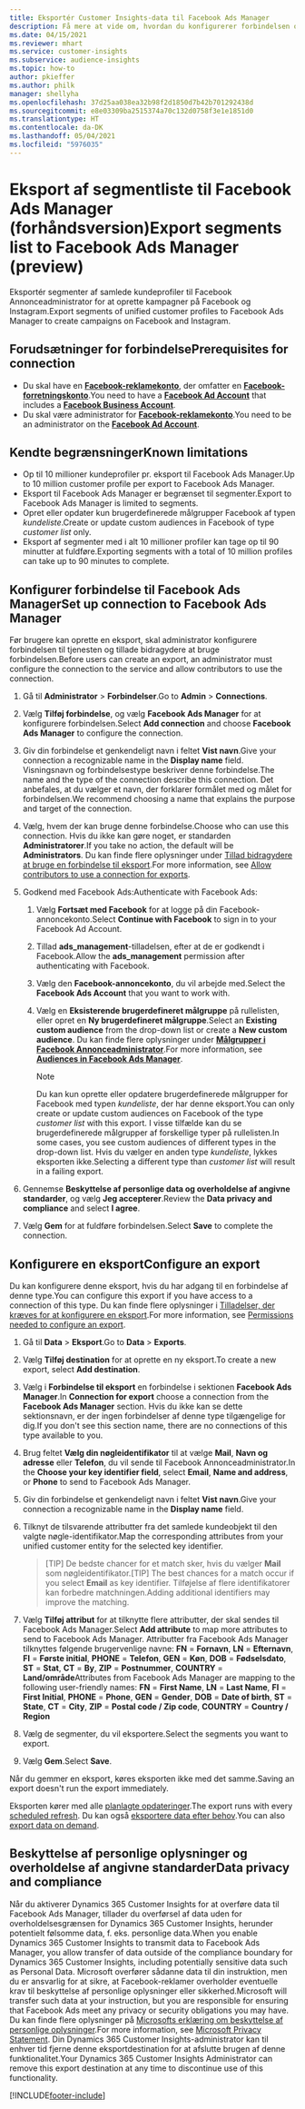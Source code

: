 ```yaml
---
title: Eksportér Customer Insights-data til Facebook Ads Manager
description: Få mere at vide om, hvordan du konfigurerer forbindelsen og eksporterer til Facebook Ads Manager.
ms.date: 04/15/2021
ms.reviewer: mhart
ms.service: customer-insights
ms.subservice: audience-insights
ms.topic: how-to
author: pkieffer
ms.author: philk
manager: shellyha
ms.openlocfilehash: 37d25aa038ea32b98f2d1850d7b42b701292438d
ms.sourcegitcommit: e8e03309ba2515374a70c132d0758f3e1e1851d0
ms.translationtype: HT
ms.contentlocale: da-DK
ms.lasthandoff: 05/04/2021
ms.locfileid: "5976035"
---
```

# <a name="export-segments-list-to-facebook-ads-manager-preview"></a><span data-ttu-id="37955-103">Eksport af segmentliste til Facebook Ads Manager (forhåndsversion)</span><span class="sxs-lookup"><span data-stu-id="37955-103">Export segments list to Facebook Ads Manager (preview)</span></span>

<span data-ttu-id="37955-104">Eksportér segmenter af samlede kundeprofiler til Facebook Annonceadministrator for at oprette kampagner på Facebook og Instagram.</span><span class="sxs-lookup"><span data-stu-id="37955-104">Export segments of unified customer profiles to Facebook Ads Manager to create campaigns on Facebook and Instagram.</span></span>

## <a name="prerequisites-for-connection"></a><span data-ttu-id="37955-105">Forudsætninger for forbindelse</span><span class="sxs-lookup"><span data-stu-id="37955-105">Prerequisites for connection</span></span>

- <span data-ttu-id="37955-106">Du skal have en [**Facebook-reklamekonto**](https://www.facebook.com/business/learn/lessons/step-by-step-ads-manager-account), der omfatter en [**Facebook-forretningskonto**](https://business.facebook.com/).</span><span class="sxs-lookup"><span data-stu-id="37955-106">You need to have a [**Facebook Ad Account**](https://www.facebook.com/business/learn/lessons/step-by-step-ads-manager-account) that includes a [**Facebook Business Account**](https://business.facebook.com/).</span></span>
- <span data-ttu-id="37955-107">Du skal være administrator for [**Facebook-reklamekonto**](https://www.facebook.com/business/learn/lessons/step-by-step-ads-manager-account).</span><span class="sxs-lookup"><span data-stu-id="37955-107">You need to be an administrator on the [**Facebook Ad Account**](https://www.facebook.com/business/learn/lessons/step-by-step-ads-manager-account).</span></span>

## <a name="known-limitations"></a><span data-ttu-id="37955-108">Kendte begrænsninger</span><span class="sxs-lookup"><span data-stu-id="37955-108">Known limitations</span></span>

- <span data-ttu-id="37955-109">Op til 10 millioner kundeprofiler pr. eksport til Facebook Ads Manager.</span><span class="sxs-lookup"><span data-stu-id="37955-109">Up to 10 million customer profile per export to Facebook Ads Manager.</span></span>
- <span data-ttu-id="37955-110">Eksport til Facebook Ads Manager er begrænset til segmenter.</span><span class="sxs-lookup"><span data-stu-id="37955-110">Export to Facebook Ads Manager is limited to segments.</span></span>
- <span data-ttu-id="37955-111">Opret eller opdater kun brugerdefinerede målgrupper Facebook af typen *kundeliste*.</span><span class="sxs-lookup"><span data-stu-id="37955-111">Create or update custom audiences in Facebook of type *customer list* only.</span></span>
- <span data-ttu-id="37955-112">Eksport af segmenter med i alt 10 millioner profiler kan tage op til 90 minutter at fuldføre.</span><span class="sxs-lookup"><span data-stu-id="37955-112">Exporting segments with a total of 10 million profiles can take up to 90 minutes to complete.</span></span>

## <a name="set-up-connection-to-facebook-ads-manager"></a><span data-ttu-id="37955-113">Konfigurer forbindelse til Facebook Ads Manager</span><span class="sxs-lookup"><span data-stu-id="37955-113">Set up connection to Facebook Ads Manager</span></span>

<span data-ttu-id="37955-114">Før brugere kan oprette en eksport, skal administrator konfigurere forbindelsen til tjenesten og tillade bidragydere at bruge forbindelsen.</span><span class="sxs-lookup"><span data-stu-id="37955-114">Before users can create an export, an administrator must configure the connection to the service and allow contributors to use the connection.</span></span>

1. <span data-ttu-id="37955-115">Gå til **Administrator** > **Forbindelser**.</span><span class="sxs-lookup"><span data-stu-id="37955-115">Go to **Admin** > **Connections**.</span></span>

1. <span data-ttu-id="37955-116">Vælg **Tilføj forbindelse**, og vælg **Facebook Ads Manager** for at konfigurere forbindelsen.</span><span class="sxs-lookup"><span data-stu-id="37955-116">Select **Add connection** and choose **Facebook Ads Manager** to configure the connection.</span></span>

1. <span data-ttu-id="37955-117">Giv din forbindelse et genkendeligt navn i feltet **Vist navn**.</span><span class="sxs-lookup"><span data-stu-id="37955-117">Give your connection a recognizable name in the **Display name** field.</span></span> <span data-ttu-id="37955-118">Visningsnavn og forbindelsestype beskriver denne forbindelse.</span><span class="sxs-lookup"><span data-stu-id="37955-118">The name and the type of the connection describe this connection.</span></span> <span data-ttu-id="37955-119">Det anbefales, at du vælger et navn, der forklarer formålet med og målet for forbindelsen.</span><span class="sxs-lookup"><span data-stu-id="37955-119">We recommend choosing a name that explains the purpose and target of the connection.</span></span>

1. <span data-ttu-id="37955-120">Vælg, hvem der kan bruge denne forbindelse.</span><span class="sxs-lookup"><span data-stu-id="37955-120">Choose who can use this connection.</span></span> <span data-ttu-id="37955-121">Hvis du ikke kan gøre noget, er standarden **Administratorer**.</span><span class="sxs-lookup"><span data-stu-id="37955-121">If you take no action, the default will be **Administrators**.</span></span> <span data-ttu-id="37955-122">Du kan finde flere oplysninger under [Tillad bidragydere at bruge en forbindelse til eksport](connections.md#allow-contributors-to-use-a-connection-for-exports).</span><span class="sxs-lookup"><span data-stu-id="37955-122">For more information, see [Allow contributors to use a connection for exports](connections.md#allow-contributors-to-use-a-connection-for-exports).</span></span>

1. <span data-ttu-id="37955-123">Godkend med Facebook Ads:</span><span class="sxs-lookup"><span data-stu-id="37955-123">Authenticate with Facebook Ads:</span></span> 

   1. <span data-ttu-id="37955-124">Vælg **Fortsæt med Facebook** for at logge på din Facebook-annoncekonto.</span><span class="sxs-lookup"><span data-stu-id="37955-124">Select **Continue with Facebook** to sign in to your Facebook Ad Account.</span></span>

   1. <span data-ttu-id="37955-125">Tillad **ads_management**-tilladelsen, efter at de er godkendt i Facebook.</span><span class="sxs-lookup"><span data-stu-id="37955-125">Allow the **ads_management** permission after authenticating with Facebook.</span></span>

   1. <span data-ttu-id="37955-126">Vælg den **Facebook-annoncekonto**, du vil arbejde med.</span><span class="sxs-lookup"><span data-stu-id="37955-126">Select the **Facebook Ads Account** that you want to work with.</span></span>

   1. <span data-ttu-id="37955-127">Vælg en **Eksisterende brugerdefineret målgruppe** på rullelisten, eller opret en **Ny brugerdefineret målgruppe**.</span><span class="sxs-lookup"><span data-stu-id="37955-127">Select an **Existing custom audience** from the drop-down list or create a **New custom audience**.</span></span> <span data-ttu-id="37955-128">Du kan finde flere oplysninger under [**Målgrupper i Facebook Annonceadministrator**](https://www.facebook.com/business/help/744354708981227?id=2469097953376494).</span><span class="sxs-lookup"><span data-stu-id="37955-128">For more information, see [**Audiences in Facebook Ads Manager**](https://www.facebook.com/business/help/744354708981227?id=2469097953376494).</span></span>
      > [!NOTE]
      > <span data-ttu-id="37955-129">Du kan kun oprette eller opdatere brugerdefinerede målgrupper for Facebook med typen *kundeliste*, der har denne eksport.</span><span class="sxs-lookup"><span data-stu-id="37955-129">You can only create or update custom audiences on Facebook of the type *customer list* with this export.</span></span> <span data-ttu-id="37955-130">I visse tilfælde kan du se brugerdefinerede målgrupper af forskellige typer på rullelisten.</span><span class="sxs-lookup"><span data-stu-id="37955-130">In some cases, you see custom audiences of different types in the drop-down list.</span></span> <span data-ttu-id="37955-131">Hvis du vælger en anden type *kundeliste*, lykkes eksporten ikke.</span><span class="sxs-lookup"><span data-stu-id="37955-131">Selecting a different type than *customer list* will result in a failing export.</span></span> 

1. <span data-ttu-id="37955-132">Gennemse **Beskyttelse af personlige data og overholdelse af angivne standarder**, og vælg **Jeg accepterer**.</span><span class="sxs-lookup"><span data-stu-id="37955-132">Review the **Data privacy and compliance** and select **I agree**.</span></span>

1. <span data-ttu-id="37955-133">Vælg **Gem** for at fuldføre forbindelsen.</span><span class="sxs-lookup"><span data-stu-id="37955-133">Select **Save** to complete the connection.</span></span>

## <a name="configure-an-export"></a><span data-ttu-id="37955-134">Konfigurere en eksport</span><span class="sxs-lookup"><span data-stu-id="37955-134">Configure an export</span></span>

<span data-ttu-id="37955-135">Du kan konfigurere denne eksport, hvis du har adgang til en forbindelse af denne type.</span><span class="sxs-lookup"><span data-stu-id="37955-135">You can configure this export if you have access to a connection of this type.</span></span> <span data-ttu-id="37955-136">Du kan finde flere oplysninger i [Tilladelser, der kræves for at konfigurere en eksport](export-destinations.md#set-up-a-new-export).</span><span class="sxs-lookup"><span data-stu-id="37955-136">For more information, see [Permissions needed to configure an export](export-destinations.md#set-up-a-new-export).</span></span>

1. <span data-ttu-id="37955-137">Gå til **Data** > **Eksport**.</span><span class="sxs-lookup"><span data-stu-id="37955-137">Go to **Data** > **Exports**.</span></span>

1. <span data-ttu-id="37955-138">Vælg **Tilføj destination** for at oprette en ny eksport.</span><span class="sxs-lookup"><span data-stu-id="37955-138">To create a new export, select **Add destination**.</span></span> 

1. <span data-ttu-id="37955-139">Vælg i **Forbindelse til eksport** en forbindelse i sektionen **Facebook Ads Manager**.</span><span class="sxs-lookup"><span data-stu-id="37955-139">In **Connection for export** choose a connection from the **Facebook Ads Manager** section.</span></span> <span data-ttu-id="37955-140">Hvis du ikke kan se dette sektionsnavn, er der ingen forbindelser af denne type tilgængelige for dig.</span><span class="sxs-lookup"><span data-stu-id="37955-140">If you don't see this section name, there are no connections of this type available to you.</span></span>

1. <span data-ttu-id="37955-141">Brug feltet **Vælg din nøgleidentifikator** til at vælge **Mail**, **Navn og adresse** eller **Telefon**, du vil sende til Facebook Annonceadministrator.</span><span class="sxs-lookup"><span data-stu-id="37955-141">In the **Choose your key identifier field**, select **Email**, **Name and address**, or **Phone** to send to Facebook Ads Manager.</span></span> 

1. <span data-ttu-id="37955-142">Giv din forbindelse et genkendeligt navn i feltet **Vist navn**.</span><span class="sxs-lookup"><span data-stu-id="37955-142">Give your connection a recognizable name in the **Display name** field.</span></span>

1. <span data-ttu-id="37955-143">Tilknyt de tilsvarende attributter fra det samlede kundeobjekt til den valgte nøgle-identifikator.</span><span class="sxs-lookup"><span data-stu-id="37955-143">Map the corresponding attributes from your unified customer entity for the selected key identifier.</span></span>
   > <span data-ttu-id="37955-144">[TIP] De bedste chancer for et match sker, hvis du vælger **Mail** som nøgleidentifikator.</span><span class="sxs-lookup"><span data-stu-id="37955-144">[TIP] The best chances for a match occur if you select **Email** as key identifier.</span></span> <span data-ttu-id="37955-145">Tilføjelse af flere identifikatorer kan forbedre matchningen.</span><span class="sxs-lookup"><span data-stu-id="37955-145">Adding additional identifiers may improve the matching.</span></span>

1. <span data-ttu-id="37955-146">Vælg **Tilføj attribut** for at tilknytte flere attributter, der skal sendes til Facebook Ads Manager.</span><span class="sxs-lookup"><span data-stu-id="37955-146">Select **Add attribute** to map more attributes to send to Facebook Ads Manager.</span></span> <span data-ttu-id="37955-147">Attributter fra Facebook Ads Manager tilknyttes følgende brugervenlige navne: **FN** = **Fornavn**, **LN** = **Efternavn**, **FI** = **Første initial**, **PHONE** = **Telefon**, **GEN** = **Køn**, **DOB** = **Fødselsdato**, **ST** = **Stat**, **CT** = **By**, **ZIP** = **Postnummer**, **COUNTRY** = **Land/område**</span><span class="sxs-lookup"><span data-stu-id="37955-147">Attributes from Facebook Ads Manager are mapping to the following user-friendly names: **FN** = **First Name**, **LN** = **Last Name**, **FI** = **First Initial**, **PHONE** = **Phone**, **GEN** = **Gender**, **DOB** = **Date of birth**, **ST** = **State**, **CT** = **City**, **ZIP** = **Postal code / Zip code**, **COUNTRY** = **Country / Region**</span></span>

1. <span data-ttu-id="37955-148">Vælg de segmenter, du vil eksportere.</span><span class="sxs-lookup"><span data-stu-id="37955-148">Select the segments you want to export.</span></span>

1. <span data-ttu-id="37955-149">Vælg **Gem**.</span><span class="sxs-lookup"><span data-stu-id="37955-149">Select **Save**.</span></span>

<span data-ttu-id="37955-150">Når du gemmer en eksport, køres eksporten ikke med det samme.</span><span class="sxs-lookup"><span data-stu-id="37955-150">Saving an export doesn't run the export immediately.</span></span>

<span data-ttu-id="37955-151">Eksporten kører med alle [planlagte opdateringer](system.md#schedule-tab).</span><span class="sxs-lookup"><span data-stu-id="37955-151">The export runs with every [scheduled refresh](system.md#schedule-tab).</span></span> <span data-ttu-id="37955-152">Du kan også [eksportere data efter behov](export-destinations.md#run-exports-on-demand).</span><span class="sxs-lookup"><span data-stu-id="37955-152">You can also [export data on demand](export-destinations.md#run-exports-on-demand).</span></span> 

## <a name="data-privacy-and-compliance"></a><span data-ttu-id="37955-153">Beskyttelse af personlige oplysninger og overholdelse af angivne standarder</span><span class="sxs-lookup"><span data-stu-id="37955-153">Data privacy and compliance</span></span>

<span data-ttu-id="37955-154">Når du aktiverer Dynamics 365 Customer Insights for at overføre data til Facebook Ads Manager, tillader du overførsel af data uden for overholdelsesgrænsen for Dynamics 365 Customer Insights, herunder potentielt følsomme data, f. eks. personlige data.</span><span class="sxs-lookup"><span data-stu-id="37955-154">When you enable Dynamics 365 Customer Insights to transmit data to Facebook Ads Manager, you allow transfer of data outside of the compliance boundary for Dynamics 365 Customer Insights, including potentially sensitive data such as Personal Data.</span></span> <span data-ttu-id="37955-155">Microsoft overfører sådanne data til din instruktion, men du er ansvarlig for at sikre, at Facebook-reklamer overholder eventuelle krav til beskyttelse af personlige oplysninger eller sikkerhed.</span><span class="sxs-lookup"><span data-stu-id="37955-155">Microsoft will transfer such data at your instruction, but you are responsible for ensuring that Facebook Ads meet any privacy or security obligations you may have.</span></span> <span data-ttu-id="37955-156">Du kan finde flere oplysninger på [Microsofts erklæring om beskyttelse af personlige oplysninger](https://go.microsoft.com/fwlink/?linkid=396732).</span><span class="sxs-lookup"><span data-stu-id="37955-156">For more information, see [Microsoft Privacy Statement](https://go.microsoft.com/fwlink/?linkid=396732).</span></span>
<span data-ttu-id="37955-157">Din Dynamics 365 Customer Insights-administrator kan til enhver tid fjerne denne eksportdestination for at afslutte brugen af denne funktionalitet.</span><span class="sxs-lookup"><span data-stu-id="37955-157">Your Dynamics 365 Customer Insights Administrator can remove this export destination at any time to discontinue use of this functionality.</span></span>


[!INCLUDE[footer-include](../includes/footer-banner.md)]
